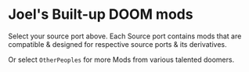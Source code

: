 # Joel's Built-up DOOM mods

Select your source port above. Each Source port contains mods that are compatible & designed for respective source ports & its derivatives.

Or select `OtherPeoples` for more Mods from various talented doomers.